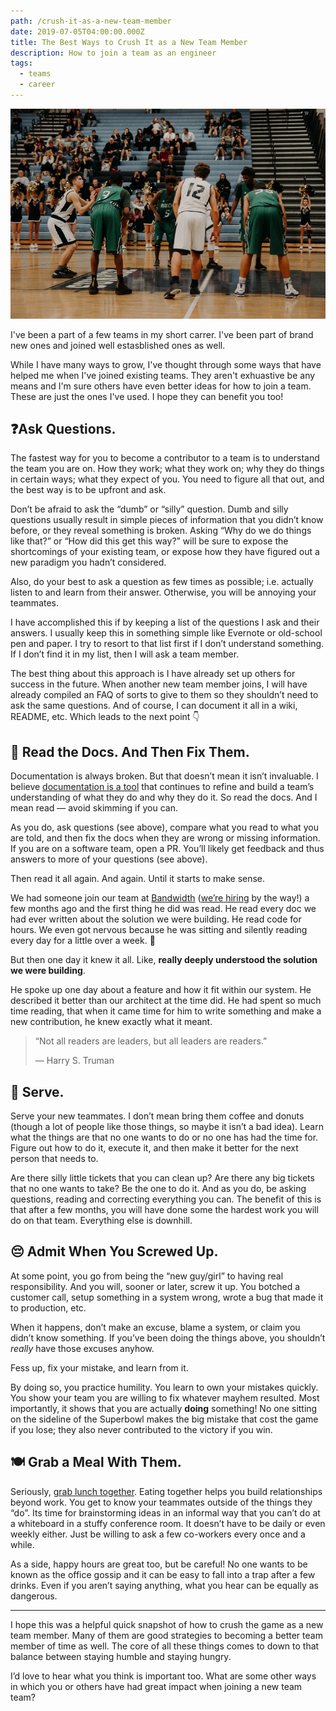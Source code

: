 ```yaml
---
path: /crush-it-as-a-new-team-member
date: 2019-07-05T04:00:00.000Z
title: The Best Ways to Crush It as a New Team Member
description: How to join a team as an engineer
tags:
  - teams
  - career
---
```

![Boy about to shoot a basketball free throw](../assets/1_jjwonhfic9g7q5qnnni0aa.jpeg)

I've been a part of a few teams in my short carrer. I've been part of brand new ones and joined well estasblished ones as well. 

While I have many ways to grow, I've thought through some ways that have helped me when I've joined existing teams. They aren't exhuastive be any means and I'm sure others have even better ideas for how to join a team. These are just the ones I've used. I hope they can benefit you too! 

## ❓Ask Questions.

The fastest way for you to become a contributor to a team is to understand the team you are on. How they work; what they work on; why they do things in certain ways; what they expect of you. You need to figure all that out, and the best way is to be upfront and ask.

Don’t be afraid to ask the “dumb” or “silly” question. Dumb and silly questions usually result in simple pieces of information that you didn’t know before, or they reveal something is broken. Asking “Why do we do things like that?” or “How did this get this way?” will be sure to expose the shortcomings of your existing team, or expose how they have figured out a new paradigm you hadn’t considered.

Also, do your best to ask a question as few times as possible; i.e. actually listen to and learn from their answer. Otherwise, you will be annoying your teammates.

I have accomplished this if by keeping a list of the questions I ask and their answers. I usually keep this in something simple like Evernote or old-school pen and paper. I try to resort to that list first if I don’t understand something. If I don’t find it in my list, then I will ask a team member.

The best thing about this approach is I have already set up others for success in the future. When another new team member joins, I will have already compiled an FAQ of sorts to give to them so they shouldn’t need to ask the same questions. And of course, I can document it all in a wiki, README, etc. Which leads to the next point 👇

## 📖 Read the Docs. And Then Fix Them.

Documentation is always broken. But that doesn’t mean it isn’t invaluable. I believe [documentation is a tool](https://medium.com/@dangoslen/documentation-isnt-a-chore-its-a-tool-ca384db0af8) that continues to refine and build a team’s understanding of what they do and why they do it. So read the docs. And I mean read — avoid skimming if you can.

As you do, ask questions (see above), compare what you read to what you are told, and then fix the docs when they are wrong or missing information. If you are on a software team, open a PR. You’ll likely get feedback and thus answers to more of your questions (see above).

Then read it all again. And again. Until it starts to make sense.

We had someone join our team at [Bandwidth](https://www.bandwidth.com/) ([we’re hiring](https://www.bandwidth.com/careers/) by the way!) a few months ago and the first thing he did was read. He read every doc we had ever written about the solution we were building. He read code for hours. We even got nervous because he was sitting and silently reading every day for a little over a week. 😬

But then one day it knew it all. Like, **really deeply understood the solution we were building**.

He spoke up one day about a feature and how it fit within our system. He described it better than our architect at the time did. He had spent so much time reading, that when it came time for him to write something and make a new contribution, he knew exactly what it meant.

> “Not all readers are leaders, but all leaders are readers.”
>
> — Harry S. Truman

## 🤝 Serve.

Serve your new teammates. I don’t mean bring them coffee and donuts (though a lot of people like those things, so maybe it isn’t a bad idea). Learn what the things are that no one wants to do or no one has had the time for. Figure out how to do it, execute it, and then make it better for the next person that needs to.

Are there silly little tickets that you can clean up? Are there any big tickets that no one wants to take? Be the one to do it. And as you do, be asking questions, reading and correcting everything you can. The benefit of this is that after a few months, you will have done some the hardest work you will do on that team. Everything else is downhill.

## 😔 Admit When You Screwed Up.

At some point, you go from being the “new guy/girl” to having real responsibility. And you will, sooner or later, screw it up. You botched a customer call, setup something in a system wrong, wrote a bug that made it to production, etc.

When it happens, don’t make an excuse, blame a system, or claim you didn’t know something. If you’ve been doing the things above, you shouldn’t *really* have those excuses anyhow.

Fess up, fix your mistake, and learn from it.

By doing so, you practice humility. You learn to own your mistakes quickly. You show your team you are willing to fix whatever mayhem resulted. Most importantly, it shows that you are actually **doing** something! No one sitting on the sideline of the Superbowl makes the big mistake that cost the game if you lose; they also never contributed to the victory if you win.

## 🍽 Grab a Meal With Them.

Seriously, [grab lunch together](https://www.inc.com/jessica-stillman/the-team-that-eats-together-stays-together.html). Eating together helps you build relationships beyond work. You get to know your teammates outside of the things they “do”. Its time for brainstorming ideas in an informal way that you can’t do at a whiteboard in a stuffy conference room. It doesn’t have to be daily or even weekly either. Just be willing to ask a few co-workers every once and a while.

As a side, happy hours are great too, but be careful! No one wants to be known as the office gossip and it can be easy to fall into a trap after a few drinks. Even if you aren’t saying anything, what you hear can be equally as dangerous.

- - -

I hope this was a helpful quick snapshot of how to crush the game as a new team member. Many of them are good strategies to becoming a better team member of time as well. The core of all these things comes to down to that balance between staying humble and staying hungry.

I’d love to hear what you think is important too. What are some other ways in which you or others have had great impact when joining a new team team?